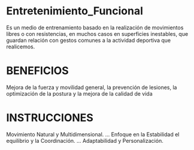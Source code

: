 # Entretenimiento_Funcional
Es un medio de entrenamiento basado en la realización de movimientos libres o con resistencias, en muchos casos en superficies inestables, que guardan relación con gestos comunes a la actividad deportiva que realicemos. 
# BENEFICIOS 
Mejora de la fuerza y movilidad general, la prevención de lesiones, la optimización de la postura y la mejora de la calidad de vida
# INSTRUCCIONES 
Movimiento Natural y Multidimensional. ...
Enfoque en la Estabilidad el equilibrio y la Coordinación. ...
Adaptabilidad y Personalización.
